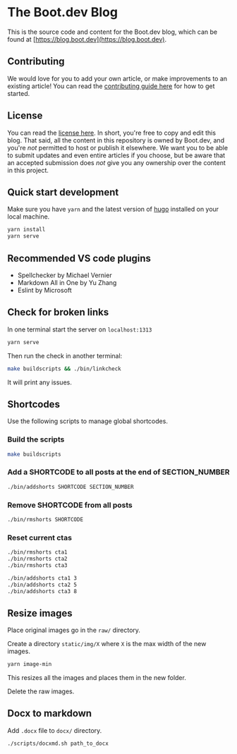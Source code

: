 # The Boot.dev Blog

This is the source code and content for the Boot.dev blog, which can be found at [https://blog.boot.dev](https://blog.boot.dev).

## Contributing

We would love for you to add your own article, or make improvements to an existing article! You can read the [contributing guide here](/CONTRIBUTING.md) for how to get started.

## License

You can read the [license here](/LICENSE). In short, you're free to copy and edit this blog. That said, all the content in this repository is owned by Boot.dev, and you're *not* permitted to host or publish it elsewhere. We want you to be able to submit updates and even entire articles if you choose, but be aware that an accepted submission does *not* give you any ownership over the content in this project.

## Quick start development

Make sure you have `yarn` and the latest version of [hugo](https://gohugo.io/getting-started/installing/) installed on your local machine.

```bash
yarn install
yarn serve
```

## Recommended VS code plugins

* Spellchecker by Michael Vernier
* Markdown All in One by Yu Zhang
* Eslint by Microsoft

## Check for broken links

In one terminal start the server on `localhost:1313`

```bash
yarn serve
```

Then run the check in another terminal:

```bash
make buildscripts && ./bin/linkcheck
```

It will print any issues.

## Shortcodes

Use the following scripts to manage global shortcodes.

### Build the scripts

```bash
make buildscripts
```

### Add a SHORTCODE to all posts at the end of SECTION_NUMBER

```bash
./bin/addshorts SHORTCODE SECTION_NUMBER
```

### Remove SHORTCODE from all posts

```bash
./bin/rmshorts SHORTCODE
```

### Reset current ctas

```bash
./bin/rmshorts cta1
./bin/rmshorts cta2
./bin/rmshorts cta3

./bin/addshorts cta1 3
./bin/addshorts cta2 5
./bin/addshorts cta3 8
```

## Resize images

Place original images go in the `raw/` directory.

Create a directory `static/img/X` where `X` is the max width of the new images.

```bash
yarn image-min
```

This resizes all the images and places them in the new folder. 

Delete the raw images.

## Docx to markdown

Add `.docx` file to `docx/` directory.

`./scripts/docxmd.sh path_to_docx`
